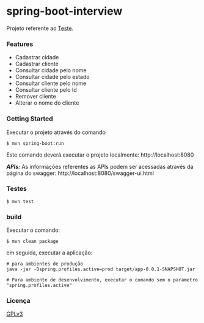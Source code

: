 # spring-boot-interview

Projeto referente ao [Teste](https://github.com/gustavodallanora/spring-boot-interview).

### Features

* Cadastrar cidade
* Cadastrar cliente
* Consultar cidade pelo nome
* Consultar cidade pelo estado
* Consultar cliente pelo nome
* Consultar cliente pelo Id
* Remover cliente
* Alterar o nome do cliente

### Getting Started

Executar o projeto através do comando

```
$ mvn spring-boot:run
```
Este comando deverá executar o projeto localmente: http://localhost:8080

***APIs:*** As informações referentes as APIs podem ser acessadas através da página do swagger: http://localhost:8080/swagger-ui.html

### Testes

```
$ mvn test
```

### build

Executar o comando:

```
$ mvn clean package
```

em seguida, executar a aplicação:

```
# para ambientes de produção
java -jar -Dspring.profiles.active=prod target/app-0.0.1-SNAPSHOT.jar

# Para ambiente de desenvolvimento, executar o comando sem o parametro "spring.profiles.active"
```

### Licença

[GPLv3](https://tldrlegal.com/license/gnu-general-public-license-v3-(gpl-3))